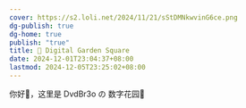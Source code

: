 ```yaml
---
cover: https://s2.loli.net/2024/11/21/sStDMNkwvinG6ce.png
dg-publish: true
dg-home: true
publish: "true"
title: 🏡 Digital Garden Square
date: 2024-12-01T23:04:37+08:00
lastmod: 2024-12-05T23:25:02+08:00
---
```


你好👋，这里是 DvdBr3o の 数字花园🏡